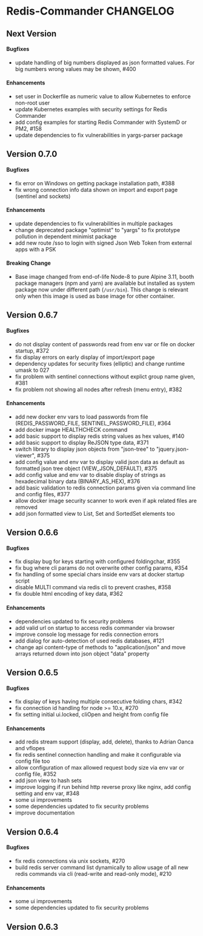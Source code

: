 # Redis-Commander CHANGELOG

## Next Version
#### Bugfixes
* update handling of big numbers displayed as json formatted values. For big numbers wrong values may be shown, #400 

#### Enhancements
* set user in Dockerfile as numeric value to allow Kubernetes to enforce non-root user
* update Kubernetes examples with security settings for Redis Commander
* add config examples for starting Redis Commander with SystemD or PM2, #158
* update dependencies to fix vulnerabilities in yargs-parser package

## Version 0.7.0
#### Bugfixes
* fix error on Windows on getting package installation path, #388
* fix wrong connection info data shown on import and export page (sentinel and sockets)

#### Enhancements
* update dependencies to fix vulnerabilities in multiple packages
* change deprecated package "optimist" to "yargs" to fix prototype pollution in dependent minimist package
* add new route /sso to login with signed Json Web Token from external apps with a PSK

#### Breaking Change
* Base image changed from end-of-life Node-8 to pure Alpine 3.11, booth package managers (npm and yarn)
  are available but installed as system package now under different path (`/usr/bin`).
  This change is relevant only when this image is used as base image for other container.
     
## Version 0.6.7
#### Bugfixes
* do not display content of passwords read from env var or file on docker startup, #372
* fix display errors on early display of import/export page
* dependency updates for security fixes (elliptic) and change runtime umask to 027
* fix problem with sentinel connections without explict group name given, #381
* fix problem not showing all nodes after refresh (menu entry), #382

#### Enhancements
* add new docker env vars to load passwords from file (REDIS_PASSWORD_FILE, SENTINEL_PASSWORD_FILE), #364
* add docker image HEALTHCHECK command
* add basic support to display redis string values as hex values, #140
* add basic support to display ReJSON type data, #371
* switch library to display json objects from "json-tree" to "jquery.json-viewer", #375
* add config value and env var to display valid json data as default as formatted json tree object (VIEW_JSON_DEFAULT), #375  
* add config value and env var to disable display of strings as hexadecimal binary data (BINARY_AS_HEX), #376
* add basic validation to redis connection params given via command line and config files, #377
* allow docker image security scanner to work even if apk related files are removed
* add json formatted view to List, Set and SortedSet elements too

## Version 0.6.6
#### Bugfixes
* fix display bug for keys starting with configured foldingchar, #355
* fix bug where cli params do not overwrite other config params, #354
* fix handling of some special chars inside env vars at docker startup script
* disable MULTI command via redis cli to prevent crashes, #358
* fix double html encoding of key data, #362

#### Enhancements
* dependencies updated to fix security problems
* add valid url on startup to access redis commander via browser
* improve console log message for redis connection errors
* add dialog for auto-detection of used redis databases, #121
* change api content-type of methods to "application/json" and move arrays returned down into json object "data" property

## Version 0.6.5
#### Bugfixes
* fix display of keys having multiple consecutive folding chars, #342
* fix connection id handling for node >= 10.x, #270
* fix setting initial ui.locked, cliOpen and height from config file

#### Enhancements
* add redis stream support (display, add, delete), thanks to Adrian Oanca and vflopes
* fix redis sentinel connection handling and make it configurable via config file too
* allow configuration of max allowed request body size via env var or config file, #352
* add json view to hash sets
* improve logging if run behind http reverse proxy like nginx, add config setting and env var, #348
* some ui improvements
* some dependencies updated to fix security problems
* improve documentation

## Version 0.6.4
#### Bugfixes
* fix redis connections via unix sockets, #270
* build redis server command list dynamically to allow usage of all new redis commands via cli (read-write and read-only mode), #210
#### Enhancements
* some ui improvements
* some dependencies updated to fix security problems

## Version 0.6.3
